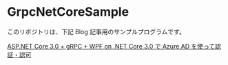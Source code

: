 # GrpcNetCoreSample

このリポジトリは、下記 Blog 記事用のサンプルプログラムです。

[ASP.NET Core 3.0 + gRPC + WPF on .NET Core 3.0 で Azure AD を使って認証・認可](https://blog.okazuki.jp/entry/2019/09/04/205451)
